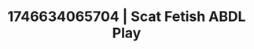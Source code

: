 ---
categories:
- Tan lines & lingerie
- AI-generated
- AI sensuality
- Erotic dance
- Sensual choreography
- ASMR
- Whispers of pleasure
- Cosplay
image: /assets/images/1746634065704.jpg
layout: post
seo:
  description: Featured content with exclusive Scat Fetish, ABDL Play. HD images available.
  keywords: Scat Fetish, ABDL Play
  og_image: /assets/images/1746634065704.jpg
  schema_type: VisualArtwork
tags:
- ABDL Play
- '#1746634065704'
- Scat Fetish
title: 1746634065704 | Scat Fetish ABDL Play
---